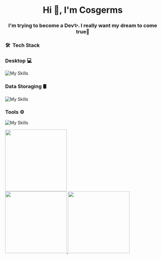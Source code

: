 <h1 align="center">Hi 👋, I'm Cosgerms</h1>
<h3 align="center">I'm trying to become a Dev✨. I really want my dream to come true🍪</h3>

<h3> 🛠 &nbsp;Tech Stack</h3>
<h3> Desktop 💻 </h3>  

  ![My Skills](https://skillicons.dev/icons?i=py,java)
<h3> Data Storaging 🛢 </h3>  

  ![My Skills](https://skillicons.dev/icons?i=postgresql)
<h3> Tools ⚙️ </h3>  

  ![My Skills](https://skillicons.dev/icons?i=git,github,rs)
<br/>

<a href="https://github.com/Cofatyoi">
  <img height="200px" src="http://github-profile-summary-cards.vercel.app/api/cards/profile-details?username=Cofatyoi&theme=default" />
  <br>
  <img height="200px" src="http://github-profile-summary-cards.vercel.app/api/cards/stats?username=Cofatyoi&theme=default" />
  <img height="200px" src="http://github-profile-summary-cards.vercel.app/api/cards/repos-per-language?username=Cofatyoi&theme=default" />
</a>

<br/>
